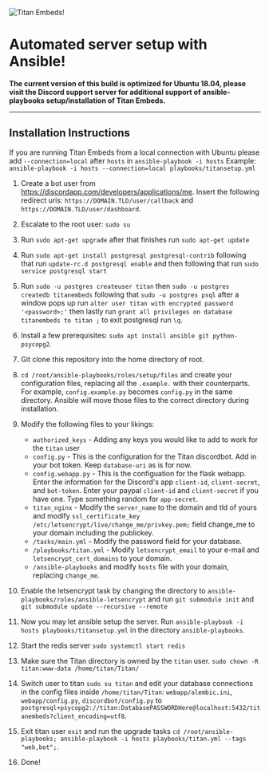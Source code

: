 ![Titan Embeds!](https://i.imgur.com/v7iqMj8.png "Titan Embeds!")

# Automated server setup with Ansible!

**The current version of this build is optimized for Ubuntu 18.04, please visit the Discord support server for additional support of ansible-playbooks setup/installation of Titan Embeds.**

---
## Installation Instructions

If you are running Titan Embeds from a local connection with Ubuntu please add `--connection=local` after `hosts` in `ansible-playbook -i hosts` Example: `ansible-playbook -i hosts --connection=local playbooks/titansetup.yml`

1. Create a bot user from https://discordapp.com/developers/applications/me. Insert the following redirect uris: `https://DOMAIN.TLD/user/callback` and `https://DOMAIN.TLD/user/dashboard`.

2. Escalate to the root user: `sudo su`

3. Run `sudo apt-get upgrade` after that finishes run `sudo apt-get update`

4. Run `sudo apt-get install postgresql postgresql-contrib` following that run `update-rc.d postgresql enable` and then following that run `sudo service postgresql start`

5. Run `sudo -u postgres createuser titan` then `sudo -u postgres createdb titanembeds` following that `sudo -u postgres psql` after a window pops up run `alter user titan with encrypted password '<password>;'` then lastly run `grant all privileges on database titanembeds to titan ;` to exit postgresql run `\q`.

6. Install a few prerequisites: `sudo apt install ansible git python-psycopg2`.

7. Git clone this repository into the home directory of root.

8. `cd /root/ansible-playbooks/roles/setup/files` and create your configuration files, replacing all the `.example.` with their counterparts. For example, `config.example.py` becomes `config.py` in the same directory. Ansible will move those files to the correct directory during installation.

9. Modify the following files to your likings:
    - `authorized_keys` - Adding any keys you would like to add to work for the `titan` user
    - `config.py` - This is the configuration for the Titan discordbot. Add in your bot token. Keep `database-uri` as is for now.
    - `config.webapp.py` - This is the configuation for the flask webapp. Enter the information for the Discord's app `client-id`, `client-secret`, and `bot-token`. Enter your paypal `client-id` and `client-secret` if you have one. Type something random for `app-secret`.
    - `titan_nginx` - Modify the `server_name` to the domain and tld of yours and modify `ssl_certificate_key /etc/letsencrypt/live/change_me/privkey.pem;` field change_me to your domain including the publickey.
    - `/tasks/main.yml` - Modify the password field for your database.
    - `/playbooks/titan.yml` - Modify `letsencrypt_email` to your e-mail and `letsencrypt_cert_domains` to your domain.
    - `/ansible-playbooks` and modify `hosts` file with your domain, replacing `change_me`.

10. Enable the letsencrypt task by changing the directory to `ansible-playbooks/roles/ansible-letsencrypt` and run `git submodule init` and `git submodule update --recursive --remote`

11. Now you may let ansible setup the server. Run `ansible-playbook -i hosts playbooks/titansetup.yml` in the directory `ansible-playbooks`.

12. Start the redis server `sudo systemctl start redis`

13. Make sure the Titan directory is owned by the `titan` user. `sudo chown -R titan:www-data /home/titan/Titan/`

14. Switch user to titan `sudo su titan` and edit your database connections in the config files inside `/home/titan/Titan`: `webapp/alembic.ini`, `webapp/config.py`, `discordbot/config.py` to `postgresql+psycopg2://titan:DatabasePASSWORDHere@localhost:5432/titanembeds?client_encoding=utf8`.

15. Exit titan user `exit` and run the upgrade tasks `cd /root/ansible-playbooks; ansible-playbook -i hosts playbooks/titan.yml --tags "web,bot";`.

16. Done!
